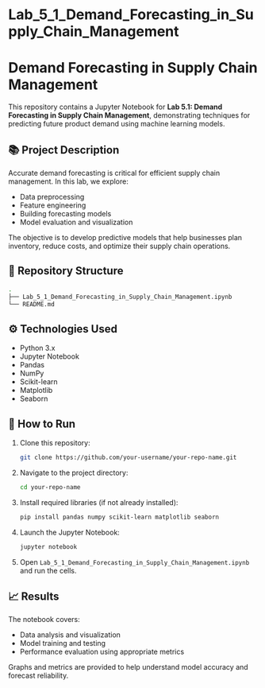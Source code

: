 # Lab_5_1_Demand_Forecasting_in_Supply_Chain_Management

# Demand Forecasting in Supply Chain Management

This repository contains a Jupyter Notebook for **Lab 5.1: Demand Forecasting in Supply Chain Management**, demonstrating techniques for predicting future product demand using machine learning models.

## 📚 Project Description

Accurate demand forecasting is critical for efficient supply chain management. In this lab, we explore:
- Data preprocessing
- Feature engineering
- Building forecasting models
- Model evaluation and visualization

The objective is to develop predictive models that help businesses plan inventory, reduce costs, and optimize their supply chain operations.

## 📂 Repository Structure

```bash
.
├── Lab_5_1_Demand_Forecasting_in_Supply_Chain_Management.ipynb
└── README.md
```

## ⚙️ Technologies Used

- Python 3.x
- Jupyter Notebook
- Pandas
- NumPy
- Scikit-learn
- Matplotlib
- Seaborn

## 🚀 How to Run

1. Clone this repository:
   ```bash
   git clone https://github.com/your-username/your-repo-name.git
   ```
2. Navigate to the project directory:
   ```bash
   cd your-repo-name
   ```
3. Install required libraries (if not already installed):
   ```bash
   pip install pandas numpy scikit-learn matplotlib seaborn
   ```
4. Launch the Jupyter Notebook:
   ```bash
   jupyter notebook
   ```
5. Open `Lab_5_1_Demand_Forecasting_in_Supply_Chain_Management.ipynb` and run the cells.

## 📈 Results

The notebook covers:
- Data analysis and visualization
- Model training and testing
- Performance evaluation using appropriate metrics

Graphs and metrics are provided to help understand model accuracy and forecast reliability.
